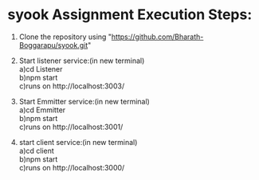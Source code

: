# syook Assignment Execution Steps:

1) Clone the repository using "https://github.com/Bharath-Boggarapu/syook.git"

2) Start listener service:(in new terminal) <br>
    a)cd Listener <br>
    b)npm start <br>
    c)runs on http://localhost:3003/

3) Start Emmitter service:(in new terminal) <br>
    a)cd Emmitter <br>
    b)npm start <br>
    c)runs on http://localhost:3001/

4) start client service:(in new terminal) <br>
    a)cd client <br>
    b)npm start <br>
    c)runs on http://localhost:3000/



